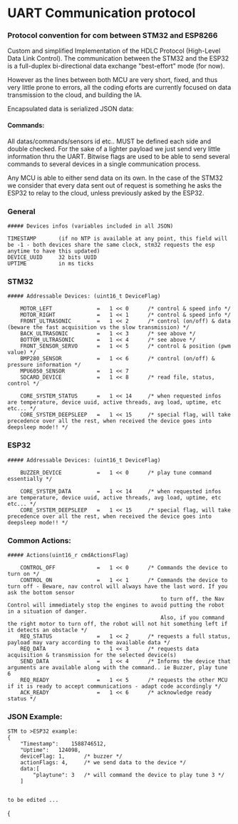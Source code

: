 # UART Communication protocol

### Protocol convention for com between STM32 and ESP8266

Custom and simplified Implementation of the HDLC Protocol (High-Level Data Link Control).
The communication between the STM32 and the ESP32 is a full-duplex bi-directional
data exchange "best-effort" mode (for now).

However as the lines between both MCU are very short, fixed, and thus very little prone to errors,
all the coding eforts are currently focused on data transmission to the cloud, and building the IA.

Encapsulated data is serialized JSON data:

#### Commands:

All datas/commands/sensors id etc..  MUST be defined each side and double checked.
For the sake of a lighter payload we just send very little information thru the UART.
Bitwise flags are used to be able to send several commands to several devices in a single
communication process.

Any MCU is able to either send data on its own. In the case of the STM32 we consider
that every data sent out of request is something he asks the ESP32 to relay to the cloud, unless
previously asked by the ESP32.

### General
    ##### Devices infos (variables included in all JSON)
    
    TIMESTAMP       (if no NTP is available at any point, this field will be -1 - both devices share the same clock, stm32 requests the esp anytime to have this updated)
    DEVICE_UUID     32 bits UUID
    UPTIME          in ms ticks

### STM32 
    ##### Addressable Devices: (uint16_t DeviceFlag)
    
        MOTOR_LEFT              =   1 << 0      /* control & speed info */
        MOTOR_RIGHT             =   1 << 1      /* control & speed info */
        FRONT_ULTRASONIC        =   1 << 2      /* control (on/off) & data (beware the fast acquisition vs the slow transmission) */
        BACK_ULTRASONIC         =   1 << 3      /* see above */
        BOTTOM_ULTRASONIC       =   1 << 4      /* see above */
        FRONT_SENSOR_SERVO      =   1 << 5      /* control & position (pwm value) */
        BMP280_SENSOR           =   1 << 6      /* control (on/off) & pressure information */
        MPU6050_SENSOR          =   1 << 7
        SDCARD_DEVICE           =   1 << 8      /* read file, status, control */          
        
        CORE_SYSTEM_STATUS      =   1 << 14     /* when requested infos are temperature, device uuid, active threads, avg load, uptime, etc etc... */
        CORE_SYSTEM_DEEPSLEEP   =   1 << 15     /* special flag, will take precedence over all the rest, when received the device goes into deepsleep mode!! */
        
### ESP32
    ##### Addressable Devices: (uint16_t DeviceFlag)
    
        BUZZER_DEVICE           =   1 << 0      /* play tune command essentially */
        
        CORE_SYSTEM_DATA        =   1 << 14     /* when requested infos are temperature, device uuid, active threads, avg load, uptime, etc etc... */
        CORE_SYSTEM_DEEPSLEEP   =   1 << 15     /* special flag, will take precedence over all the rest, when received the device goes into deepsleep mode!! */
        
    
### Common Actions: 
    ##### Actions(uint16_r cmdActionsFlag)
    
        CONTROL_OFF             =   1 << 0      /* Commands the device to turn on */
        CONTROL_ON              =   1 << 1      /* Commands the device to turn off - Beware, nav control will always have the last word. If you ask the bottom sensor 
                                                    to turn off, the Nav Control will immediately stop the engines to avoid putting the robot in a situation of danger.
                                                    Also, if you command the right motor to turn off, the robot will not hit something left if it detects an obstacle */
        REQ_STATUS              =   1 << 2      /* requests a full status, payload may vary according to the available data */
        REQ_DATA                =   1 << 3      /* requests data acquisition & transmission for the selected device(s)
        SEND_DATA               =   1 << 4      /* Informs the device that arguments are available along with the command.. ie Buzzer, play tune 6
        REQ_READY               =   1 << 5      /* requests the other MCU if it is ready to accept communications - adapt code accordingly */
        ACK_READY               =   1 << 6      /* acknowledge ready status */
        
### JSON Example:

    STM to >ESP32 example:
    {
        "Timestamp":    1588746512,
        "Uptime":   124098,
        deviceFlag: 1,      /* buzzer */
        actionFlags: 4,     /* we send data to the device */
        data:[
            "playtune": 3   /* will command the device to play tune 3 */
        ]
    
  
    to be edited ...
{
    